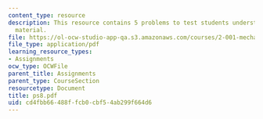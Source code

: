 ```yaml
---
content_type: resource
description: This resource contains 5 problems to test students understanding of course
  material.
file: https://ol-ocw-studio-app-qa.s3.amazonaws.com/courses/2-001-mechanics-materials-i-fall-2006/cd4fbb66488ffcb0cbf54ab299f664d6_ps8.pdf
file_type: application/pdf
learning_resource_types:
- Assignments
ocw_type: OCWFile
parent_title: Assignments
parent_type: CourseSection
resourcetype: Document
title: ps8.pdf
uid: cd4fbb66-488f-fcb0-cbf5-4ab299f664d6
---
```

